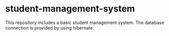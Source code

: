 # student-management-system
This repository includes a basic student management system. The database connection is provided by using hibernate.
